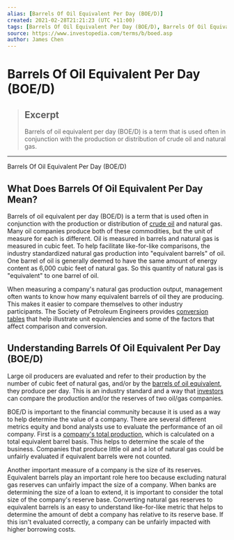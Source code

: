 ```yaml
---
alias: [Barrels Of Oil Equivalent Per Day (BOE/D)]
created: 2021-02-28T21:21:23 (UTC +11:00)
tags: [Barrels Of Oil Equivalent Per Day (BOE/D), Barrels Of Oil Equivalent Per Day (BOE/D)]
source: https://www.investopedia.com/terms/b/boed.asp
author: James Chen
---
```


# Barrels Of Oil Equivalent Per Day (BOE/D)

> ## Excerpt
> Barrels of oil equivalent per day (BOE/D) is a term that is used often in conjunction with the production or distribution of crude oil and natural gas.

---

Barrels Of Oil Equivalent Per Day (BOE/D)
## What Does Barrels Of Oil Equivalent Per Day Mean?

Barrels of oil equivalent per day (BOE/D) is a term that is used often in conjunction with the production or distribution of [crude oil](https://www.investopedia.com/terms/c/crude-oil.asp) and natural gas. Many oil companies produce both of these commodities, but the unit of measure for each is different. Oil is measured in barrels and natural gas is measured in cubic feet. To help facilitate like-for-like comparisons, the industry standardized natural gas production into "equivalent barrels" of oil. One barrel of oil is generally deemed to have the same amount of energy content as 6,000 cubic feet of natural gas. So this quantity of natural gas is "equivalent" to one barrel of oil.

When measuring a company's natural gas production output, management often wants to know how many equivalent barrels of oil they are producing. This makes it easier to compare themselves to other industry participants. The Society of Petroleum Engineers provides [conversion tables](http://www.spe.org/industry/unit-conversion-factors.php) that help illustrate unit equivalencies and some of the factors that affect comparison and conversion.

## Understanding Barrels Of Oil Equivalent Per Day (BOE/D)

Large oil producers are evaluated and refer to their production by the number of cubic feet of natural gas, and/or by the [barrels of oil equivalent](https://www.investopedia.com/terms/b/barrelofoilequivalent.asp), they produce per day. This is an industry standard and a way that [investors](https://www.investopedia.com/terms/i/investor.asp) can compare the production and/or the reserves of two oil/gas companies.

BOE/D is important to the financial community because it is used as a way to help determine the value of a company. There are several different metrics equity and bond analysts use to evaluate the performance of an oil company. First is a [company's total production](https://www.investopedia.com/ask/answers/061115/how-does-oil-and-gas-company-measure-and-state-its-production.asp), which is calculated on a total equivalent barrel basis. This helps to determine the scale of the business. Companies that produce little oil and a lot of natural gas could be unfairly evaluated if equivalent barrels were not counted.

Another important measure of a company is the size of its reserves. Equivalent barrels play an important role here too because excluding natural gas reserves can unfairly impact the size of a company. When banks are determining the size of a loan to extend, it is important to consider the total size of the company's reserve base. Converting natural gas reserves to equivalent barrels is an easy to understand like-for-like metric that helps to determine the amount of debt a company has relative to its reserve base. If this isn't evaluated correctly, a company can be unfairly impacted with higher borrowing costs.
